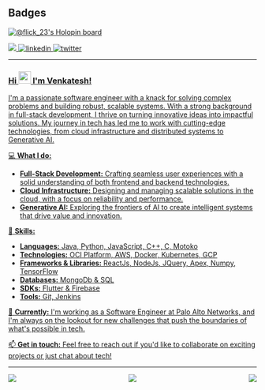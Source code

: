 ## Badges
  [![@flick_23's Holopin board](https://holopin.me/flick_23)](https://holopin.io/@flick_23)

<a href="mailto:venkigd8@gmail.com" target="_blank">
<img src="https://img.shields.io/badge/Gmail-D14836?style=for-the-badge&logo=gmail&logoColor=white" />
<a href="https://www.linkedin.com/in/venkatesh-dhongadi-ba2904187/" target="_blank">
<img src=https://img.shields.io/badge/linkedin-%231E77B5.svg?&style=for-the-badge&logo=linkedin&logoColor=white alt=linkedin style=“margin-bottom: 5px;” />
</a>
<a href="https://twitter.com/flick__23" target="_blank">
<img src=https://img.shields.io/badge/twitter-%2300acee.svg?&style=for-the-badge&logo=twitter&logoColor=white alt=twitter style=“margin-bottom: 5px;” />

---

### Hi <img src="https://raw.githubusercontent.com/iampavangandhi/iampavangandhi/master/gifs/Hi.gif" width="25px">  I'm Venkatesh!

I'm a passionate software engineer with a knack for solving complex problems and building robust, scalable systems. With a strong background in full-stack development, I thrive on turning innovative ideas into impactful solutions. My journey in tech has led me to work with cutting-edge technologies, from cloud infrastructure and distributed systems to Generative AI.

💻 **What I do:**
- **Full-Stack Development:** Crafting seamless user experiences with a solid understanding of both frontend and backend technologies.
- **Cloud Infrastructure:** Designing and managing scalable solutions in the cloud, with a focus on reliability and performance.
- **Generative AI:** Exploring the frontiers of AI to create intelligent systems that drive value and innovation.

🔧 **Skills:**
- **Languages:** Java, Python, JavaScript, C++, C, Motoko
- **Technologies:** OCI Platform, AWS, Docker, Kubernetes, GCP
- **Frameworks & Libraries:** ReactJs, NodeJs, JQuery, Apex, Numpy, TensorFlow
- **Databases:** MongoDb & SQL
- **SDKs:** Flutter & Firebase
- **Tools:** Git, Jenkins

🚀 **Currently:** 
I'm working as a Software Engineer at Palo Alto Networks, and I'm always on the lookout for new challenges that push the boundaries of what's possible in tech.

📫 **Get in touch:** 
Feel free to reach out if you'd like to collaborate on exciting projects or just chat about tech!

---



  <!--
  <img alt="Flick's github stats" src="https://github-readme-stats.vercel.app/api?username=flick-23&&show_icons=true&title_color=ffffff&icon_color=bb2acf&text_color=daf7dc&bg_color=151515" >
  -->
  <div style="display: flex; justify-content: space-between; align-items: center;">
  <img src="https://github-readme-stats.vercel.app/api?username=flick-23&theme=vue-dark&show_icons=true&hide_border=false&count_private=true" >
<img src="https://github-readme-streak-stats.herokuapp.com/?user=flick-23&theme=vue-dark&hide_border=false" >
  <img src="https://github-readme-stats.vercel.app/api/top-langs/?username=flick-23&theme=vue-dark&show_icons=true&hide_border=false&layout=compact" >

  </div>

  
